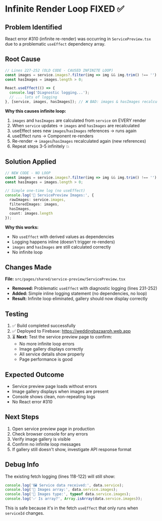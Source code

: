 # Infinite Render Loop FIXED ✅

## Problem Identified
React error #310 (infinite re-render) was occurring in `ServicePreview.tsx` due to a problematic `useEffect` dependency array.

## Root Cause
```typescript
// Lines 227-252 (OLD CODE - CAUSED INFINITE LOOP)
const images = service.images?.filter(img => img && img.trim() !== '') || [];
const hasImages = images.length > 0;

React.useEffect(() => {
  console.log('Diagnostic logging...');
  // ... lots of logging
}, [service, images, hasImages]); // ❌ BAD: images & hasImages recalculated on every render
```

**Why this causes infinite loop:**
1. `images` and `hasImages` are calculated from `service` on EVERY render
2. When `service` updates → `images` and `hasImages` are recalculated
3. useEffect sees new `images`/`hasImages` references → runs again
4. useEffect runs → Component re-renders
5. Re-render → `images`/`hasImages` recalculated again (new references)
6. Repeat steps 3-5 infinitely 💥

## Solution Applied
```typescript
// NEW CODE - NO LOOP
const images = service.images?.filter(img => img && img.trim() !== '') || [];
const hasImages = images.length > 0;

// Simple one-time log (no useEffect)
console.log('🎨 ServicePreview Images:', {
  rawImages: service.images,
  filteredImages: images,
  hasImages,
  count: images.length
});
```

**Why this works:**
- No `useEffect` with derived values as dependencies
- Logging happens inline (doesn't trigger re-renders)
- `images` and `hasImages` are still calculated correctly
- No infinite loop

## Changes Made
**File:** `src/pages/shared/service-preview/ServicePreview.tsx`
- **Removed:** Problematic `useEffect` with diagnostic logging (lines 231-252)
- **Added:** Simple inline logging statement (no dependencies, no loop)
- **Result:** Infinite loop eliminated, gallery should now display correctly

## Testing
1. ✅ Build completed successfully
2. ✅ Deployed to Firebase: https://weddingbazaarph.web.app
3. ⏳ **Next:** Test the service preview page to confirm:
   - No more infinite loop errors
   - Image gallery displays correctly
   - All service details show properly
   - Page performance is good

## Expected Outcome
- Service preview page loads without errors
- Image gallery displays when images are present
- Console shows clean, non-repeating logs
- No React error #310

## Next Steps
1. Open service preview page in production
2. Check browser console for any errors
3. Verify image gallery is visible
4. Confirm no infinite loop messages
5. If gallery still doesn't show, investigate API response format

## Debug Info
The existing fetch logging (lines 118-122) will still show:
```javascript
console.log('🖼️ Service data received:', data.service);
console.log('📸 Images array:', data.service.images);
console.log('🔢 Images type:', typeof data.service.images);
console.log('✅ Is array?', Array.isArray(data.service.images));
```

This is safe because it's in the fetch `useEffect` that only runs when `serviceId` changes.
